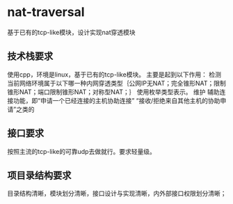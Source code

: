 # nat-traversal

基于已有的tcp-like模块，设计实现nat穿透模块

## 技术栈要求
使用cpp，环境是linux，基于已有的tcp-like模块。
主要是起到以下作用：
检测当前网络环境属于以下哪一种内网穿透类型｛公网IP无NAT；完全锥形NAT；限制锥形NAT；端口限制锥形NAT；对称型NAT；｝ 使用枚举类型表示。
维护
辅助连接功能，即“申请一个已经连接的主机协助连接” “接收/拒绝来自其他主机的协助申请”之类的


## 接口要求
按照主流的tcp-like的可靠udp去做就行。要求轻量级。


## 项目录结构要求


目录结构清晰，模块划分清晰，接口设计与实现清晰，内外部接口权限划分清晰；
